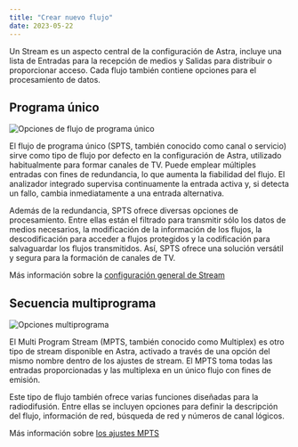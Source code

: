 ```yaml
---
title: "Crear nuevo flujo"
date: 2023-05-22
---
```


Un Stream es un aspecto central de la configuración de Astra, incluye una lista de Entradas para la recepción de medios y Salidas para distribuir o proporcionar acceso. Cada flujo también contiene opciones para el procesamiento de datos.

## Programa único[](https://help.cesbo.com/astra/admin-guide/stream/create#single-program-stream)

![Opciones de flujo de programa único](https://cdn.cesbo.com/help/astra/admin-guide/stream/create/spts.png)

El flujo de programa único (SPTS, también conocido como canal o servicio) sirve como tipo de flujo por defecto en la configuración de Astra, utilizado habitualmente para formar canales de TV. Puede emplear múltiples entradas con fines de redundancia, lo que aumenta la fiabilidad del flujo. El analizador integrado supervisa continuamente la entrada activa y, si detecta un fallo, cambia inmediatamente a una entrada alternativa.

Además de la redundancia, SPTS ofrece diversas opciones de procesamiento. Entre ellas están el filtrado para transmitir sólo los datos de medios necesarios, la modificación de la información de los flujos, la descodificación para acceder a flujos protegidos y la codificación para salvaguardar los flujos transmitidos. Así, SPTS ofrece una solución versátil y segura para la formación de canales de TV.

Más información sobre la [configuración general de Stream](https://help.cesbo.com/astra/admin-guide/stream/general)

## Secuencia multiprograma[](https://help.cesbo.com/astra/admin-guide/stream/create#multi-program-stream)

![Opciones multiprograma](https://cdn.cesbo.com/help/astra/admin-guide/stream/create/mpts.png)

El Multi Program Stream (MPTS, también conocido como Multiplex) es otro tipo de stream disponible en Astra, activado a través de una opción del mismo nombre dentro de los ajustes de stream. El MPTS toma todas las entradas proporcionadas y las multiplexa en un único flujo con fines de emisión.

Este tipo de flujo también ofrece varias funciones diseñadas para la radiodifusión. Entre ellas se incluyen opciones para definir la descripción del flujo, información de red, búsqueda de red y números de canal lógicos.

Más información sobre [los ajustes MPTS](https://help.cesbo.com/astra/delivery/broadcasting/mpts-settings)
